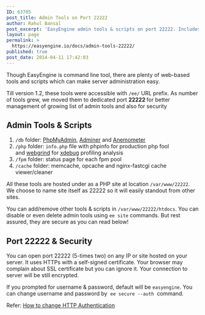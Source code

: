 ```yaml
---
ID: 63705
post_title: Admin Tools on Port 22222
author: Rahul Bansal
post_excerpt: 'EasyEngine admin tools & scripts on port 22222. Includes PhpMyAdmin, WebGrind, Anemometer, Cache viewer and cleaners for memcache/opcache/nginx fastcgi-cache'
layout: page
permalink: >
  https://easyengine.io/docs/admin-tools-22222/
published: true
post_date: 2014-04-11 17:42:03
---
```

Though EasyEngine is command line tool, there are plenty of web-based tools and scripts which can make server administration easy.

Till version 1.2, these tools were accessible with <code>/ee/</code> URL prefix. As number of tools grew, we moved them to dedicated port <strong>22222 </strong>for better management of growing list of admin tools and also for security
<h2>Admin Tools &amp; Scripts</h2>
<ol>
	<li><code>/db</code> folder: <a href="http://www.phpmyadmin.net/">PhpMyAdmin</a>, <a href="http://www.adminer.org">Adminer</a> and <a href="https://github.com/box/Anemometer">Anemometer</a></li>
	<li><code>/php</code> folder: <code>info.php</code> file with phpinfo for production php fool and <a href="https://github.com/jokkedk/webgrind">webgrind</a> for <a href="http://xdebug.org">xdebug</a> profiling analysis</li>
	<li><code>/fpm</code> folder: status page for each fpm pool</li>
	<li><code>/cache</code> folder: memcache, opcache and nginx-fastcgi cache viewer/cleaner</li>
</ol>
All these tools are hosted under as a PHP site at location <code>/var/www/22222</code>. We choose to name site itself as 22222 so it will easily standout from other sites.

You can add/remove other tools &amp; scripts in <code>/var/www/22222/htdocs</code>. You can disable or even delete admin tools using <code>ee site</code> commands. But rest assured, they are secure as you can read below!
<h2>Port 22222 &amp; Security</h2>
You can open port 22222 (5-times two) on any IP or site hosted on your server. It uses HTTPs with a self-signed certificate. Your browser may complain about SSL certificate but you can ignore it. Your connection to server will be still encrypted.

If you prompted for username &amp; password, default will be <code>easyengine</code>. You can change username and password by  <code></code><code>ee secure --auth</code>  command.

Refer: <a href="https://rtcamp.com/easyengine/docs/commands/ee-secure/#changing-http-authentication-credentials">How to change HTTP Authentication</a>